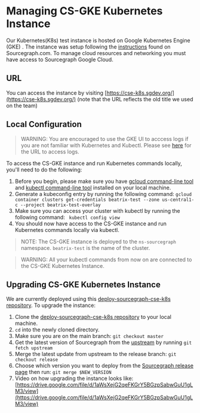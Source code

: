 # Managing CS-GKE Kubernetes Instance

Our Kubernetes(K8s) test instance is hosted on Google Kubernetes Engine (GKE) .
The instance was setup following the [instructions](https://docs.sourcegraph.com/admin/install/kubernetes) found on Sourcegraph.com.
To manage cloud resources and networking you must have access to Sourcegraph Google Cloud.

## URL

You can access the instance by visiting [https://cse-k8s.sgdev.org/](https://cse-k8s.sgdev.org/) (note that the URL reflects the old title we used on the team)

## Local Configuration

> WARNING: You are encouraged to use the GKE UI to acccess logs if you are not familiar with Kubernetes and Kubectl. Please see [here](https://sourcegraph.slack.com/archives/C01JR51JR5J/p1627511709407000?thread_ts=1627470003.341600&cid=C01JR51JR5J) for the URL to access logs.

To access the CS-GKE instance and run Kubernetes commands locally, you'll need to do the following:

1. Before you begin, please make sure you have [gcloud command-line tool](https://cloud.google.com/sdk/gcloud) and [kubectl command-line tool](https://kubernetes.io/docs/reference/kubectl/overview/) installed on your local machine.
2. Generate a kubeconfig entry by running the following command: `gcloud container clusters get-credentials beatrix-test --zone us-central1-c --project beatrix-test-overlay`
3. Make sure you can access your cluster with kubectl by running the following command: ` kubectl config view`
4. You should now have access to the CS-GKE instance and run Kubernetes commands locally via kubectl.

> NOTE: The CS-GKE instance is deployed to the `ns-sourcegraph` namespace. `beatrix-test` is the name of the cluster.

> WARNING: All your kubectl commands from now on are connected to the CS-GKE Kubernetes Instance.

## Upgrading CS-GKE Kubernetes Instance

We are currently deployed using this [deploy-sourcegraph-cse-k8s repository](https://github.com/sourcegraph/deploy-sourcegraph-cse-k8s). To upgrade the instance:

1. Clone the [deploy-sourcegraph-cse-k8s repository](https://github.com/sourcegraph/deploy-sourcegraph-cse-k8s) to your local machine.
2. `cd` into the newly cloned directory.
3. Make sure you are on the main branch: `git checkout master`
4. Get the latest version of Sourcegraph from the [upstream](https://github.com/sourcegraph/deploy-sourcegraph/) by running `git fetch upstream`
5. Merge the latest update from upstream to the release branch: `git checkout release`
6. Choose which version you want to deploy from the [Sourcegraph release page](https://github.com/sourcegraph/deploy-sourcegraph/releases) then run: `git merge $NEW_VERSION`
7. Video on how upgrading the instance looks like: [https://drive.google.com/file/d/1aWsXejG2qeFKGrY5BGzpSabwGuU1gLM3/view](https://drive.google.com/file/d/1aWsXejG2qeFKGrY5BGzpSabwGuU1gLM3/view)
